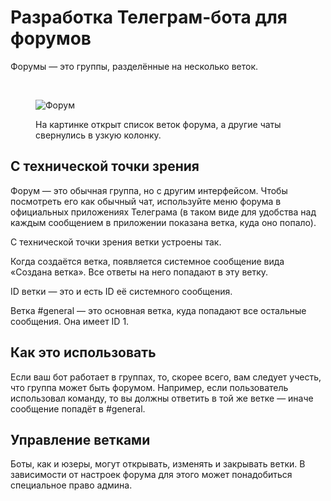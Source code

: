 # Разработка Телеграм-бота для форумов

Форумы — это группы, разделённые на несколько веток.

<br>

<figure>

![Форум](/pictures/ru/forum.png)

<figcaption>На картинке открыт список веток форума, а другие чаты свернулись в узкую колонку.</figcaption>
</figure>

## С технической точки зрения

Форум — это обычная группа, но с другим интерфейсом. Чтобы посмотреть его как обычный чат, используйте меню форума
в официальных приложениях Телеграма (в таком виде для удобства над каждым сообщением в приложении показана ветка, куда
оно попало).

С технической точки зрения ветки устроены так.

Когда создаётся ветка, появляется системное сообщение вида «Создана ветка». Все ответы на него попадают в эту ветку.

ID ветки — это и есть ID её системного сообщения.

Ветка #general — это основная ветка, куда попадают все остальные сообщения. Она имеет ID 1.

## Как это использовать

Если ваш бот работает в группах, то, скорее всего, вам следует учесть, что группа может быть форумом. Например, если 
пользователь использовал команду, то вы должны ответить в той же ветке — иначе сообщение попадёт в #general.

## Управление ветками

Боты, как и юзеры, могут открывать, изменять и закрывать ветки. В зависимости от настроек форума для этого может 
понадобиться специальное право админа.
